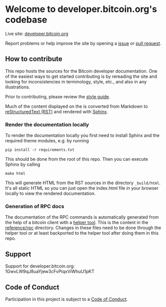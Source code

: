 # Welcome to developer.bitcoin.org's codebase

Live site: [developer.bitcoin.org](https://developer.bitcoin.org)

Report problems or help improve the site by opening a [
issue](https://github.com/bitcoin-dot-org/developer.bitcoin.org/issues) or [pull
request](https://github.com/bitcoin/developer.bitcoin.org/compare).

## How to contribute

This repo hosts the sources for the Bitcoin developer documentation. One of the
easiest ways to get started contributing is by rereading the site and looking for
inconsistencies in terminology, style, etc., and also in any illustrations.

Prior to contributing, please review the [style
guide](https://github.com/bitcoin/developer.bitcoin.org/tree/master/docs/style-guide.md).

Much of the content displayed on the is converted from Markdown to
[reStructuredText (RST)](http://docutils.sourceforge.net/rst.html) and rendered
with [Sphinx](http://www.sphinx-doc.org).

### Render the documentation locally

To render the documentation locally you first need to install Sphinx and the
required theme modules, e.g. by running

    pip install -r requirements.txt

This should be done from the root of this repo. Then you can execute Sphinx by calling

    make html

This will generate HTML from the RST sources in the directory `_build/html`.
It's all static HTML so you can just open the index.html file in your browser
locally to view the rendered documentation.

### Generation of RPC docs

The documentation of the RPC commands is automatically generated from the help
of a bitcoin client with a [helper
tool](https://github.com/bitcoin/developer.bitcoin.org/tree/master/helpers/rpc).
This is the content in the [reference/rpc](reference/rpc) directory. Changes in
these files need to be done through the helper tool or at least backported to
the helper tool after doing them in this repo.

## Support 

Support for developer.bitcoin.org:
1GwvLW9qJ8uaYjew3cFvPiqxViWhuU1pKT

## Code of Conduct

Participation in this project is subject to a [Code of
Conduct](https://github.com/bitcoin/developer.bitcoin.org/blob/master/CODE_OF_CONDUCT.md).
